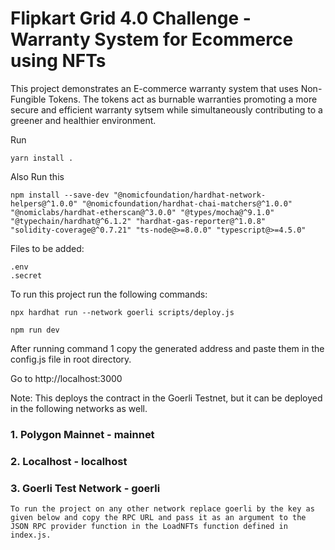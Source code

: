 # Flipkart Grid 4.0 Challenge - Warranty System for Ecommerce using NFTs

This project demonstrates an E-commerce warranty system that uses Non-Fungible Tokens. The tokens act as burnable warranties promoting a more secure and efficient warranty sytsem while simultaneously contributing to a greener and healthier environment.

Run 
```
yarn install .
```

Also Run this
```
npm install --save-dev "@nomicfoundation/hardhat-network-helpers@^1.0.0" "@nomicfoundation/hardhat-chai-matchers@^1.0.0" "@nomiclabs/hardhat-etherscan@^3.0.0" "@types/mocha@^9.1.0" "@typechain/hardhat@^6.1.2" "hardhat-gas-reporter@^1.0.8" 
"solidity-coverage@^0.7.21" "ts-node@>=8.0.0" "typescript@>=4.5.0"
```

Files to be added:
```
.env
.secret
```

To run this project run the following commands:

```shell
npx hardhat run --network goerli scripts/deploy.js

npm run dev
```

After running command 1 copy the generated address and paste them in the config.js file in root directory.


Go to http://localhost:3000


Note: This deploys the contract in the Goerli Testnet, but it can be deployed in the following networks as well. 
    <h3>1. Polygon Mainnet - mainnet</h3>
    <h3>2. Localhost - localhost</h3>
    <h3>3. Goerli Test Network - goerli</h3>

    To run the project on any other network replace goerli by the key as given below and copy the RPC URL and pass it as an argument to the JSON RPC provider function in the LoadNFTs function defined in index.js.
